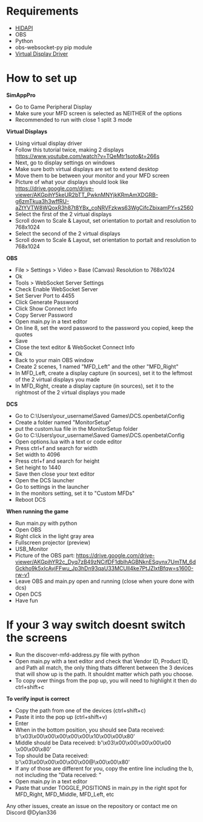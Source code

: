 # Requirements
- [HIDAPI](https://github.com/libusb/hidapi)
- OBS
- Python
- obs-websocket-py pip module
- [Virtual Display Driver](https://github.com/itsmikethetech/Virtual-Display-Driver)

# How to set up

**SimAppPro**
- Go to Game Peripheral Display
- Make sure your MFD screen is selected as NEITHER of the options
- Recommended to run with close 1 split 3 mode

**Virtual Displays**
- Using virtual display driver
- Follow this tutorial twice, making 2 displays https://www.youtube.com/watch?v=TQeMtr1soto&t=266s
- Next, go to display settings on windows
- Make sure both virtual displays are set to extend desktop
- Move them to be between your monitor and your MFD screen
- Picture of what your displays should look like https://drive.google.com/drive-viewer/AKGpihY5keUR2bTT_PwknMNYjkKRmAmXDGRB-g6zmTkua3h3wffRU-aZtYVTW8WQoxR3h87t8YBx_coNRVFzkws63WgCifcZbixamPY=s2560
- Select the first of the 2 virtual displays
- Scroll down to Scale & Layout, set orientation to portait and resolution to 768x1024
- Select the second of the 2 virtual displays
- Scroll down to Scale & Layout, set orientation to portait and resolution to 768x1024

**OBS**
- File > Settings > Video > Base (Canvas) Resolution to 768x1024
- Ok
- Tools > WebSocket Server Settings
- Check Enable WebSocket Server
- Set Server Port to 4455
- Click Generate Password
- Click Show Connect Info
- Copy Server Password
- Open main.py in a text editor
- On line 8, set the word password to the password you copied, keep the quotes
- Save
- Close the text editor & WebSocket Connect Info
- Ok
- Back to your main OBS window
- Create 2 scenes, 1 named "MFD_Left" and the other "MFD_Right"
- In MFD_Left, create a display capture (in sources), set it to the leftmost of the 2 virtual displays you made
- In MFD_Right, create a display capture (in sources), set it to the rightmost of the 2 virtual displays you made

**DCS**
- Go to C:\Users\your_username\Saved Games\DCS.openbeta\Config
- Create a folder named "MonitorSetup"
- put the custom.lua file in the MonitorSetup folder
- Go to C:\Users\your_username\Saved Games\DCS.openbeta\Config
- Open options.lua with a text or code editor
- Press ctrl+f and search for width
- Set width to 4096
- Press ctrl+f and search for height
- Set height to 1440
- Save then close your text editor
- Open the DCS launcher
- Go to settings in the launcher
- In the monitors setting, set it to "Custom MFDs"
- Reboot DCS

**When running the game**
- Run main.py with python
- Open OBS
- Right click in the light gray area
- Fullscreen projector (preview)
- USB_Monitor
- Picture of the OBS part: https://drive.google.com/drive-viewer/AKGpihYR2c_Dyq7zB49zNCifDF1dblhAGBNknESqynx7UmTM_6dGckho9k5xIcAvjFFwu_Jp3hDn93qaU33MCUlI4ke7PtJZlxtBfqw=s1600-rw-v1
- Leave OBS and main.py open and running (close when youre done with dcs)
- Open DCS
- Have fun

# If your 3 way switch doesnt switch the screens
- Run the discover-mfd-address.py file with python
- Open main.py with a text editor and check that Vendor ID, Product ID, and Path all match, the only thing thats different between the 3 devices that will show up is the path. It shouldnt matter which path you choose.
- To copy over things from the pop up, you will need to highlight it then do ctrl+shift+c

**To verify input is correct**
- Copy the path from one of the devices (ctrl+shift+c)
- Paste it into the pop up (ctrl+shift+v)
- Enter
- When in the bottom position, you should see Data received: b'\x03\x00\x00\x00\x00\x00\x10\x00\x00\x80'
- Middle should be Data received: b'\x03\x00\x00\x00\x00\x00 \x00\x00\x80'
- Top should be Data received: b'\x03\x00\x00\x00\x00\x00@\x00\x00\x80'
- If any of those are different for you, copy the entire line including the b, not including the "Data received: "
- Open main.py in a text editor
- Paste that under TOGGLE_POSITIONS in main.py in the right spot for MFD_Right, MFD_Middle, MFD_Left, etc

Any other issues, create an issue on the repository or contact me on Discord @Dylan336
